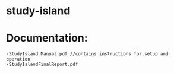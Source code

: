 # study-island

# Documentation:
    -StudyIsland Manual.pdf //contains instructions for setup and operation
    -StudyIslandFinalReport.pdf
